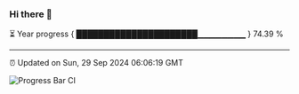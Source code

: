 ### Hi there 👋

⏳ Year progress { ██████████████████████▁▁▁▁▁▁▁▁ } 74.39 %

---

⏰ Updated on Sun, 29 Sep 2024 06:06:19 GMT

![Progress Bar CI](https://github.com/liununu/liununu/workflows/Progress%20Bar%20CI/badge.svg)
